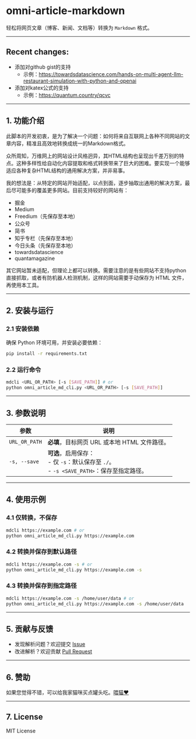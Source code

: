 # **omni-article-markdown**

轻松将网页文章（博客、新闻、文档等）转换为 `Markdown` 格式。

---

## Recent changes:

- 添加对github gist的支持
  - 示例：https://towardsdatascience.com/hands-on-multi-agent-llm-restaurant-simulation-with-python-and-openai
- 添加对katex公式的支持
  - 示例：https://quantum.country/qcvc

---

## **1. 功能介绍**
此脚本的开发初衷，是为了解决一个问题：如何将来自互联网上各种不同网站的文章内容，精准且高效地转换成统一的Markdown格式。

众所周知，万维网上的网站设计风格迥异，其HTML结构也呈现出千差万别的特点。这种多样性给自动化内容提取和格式转换带来了巨大的困难。要实现一个能够适应各种复杂HTML结构的通用解决方案，并非易事。

我的想法是：从特定的网站开始适配，以点到面，逐步抽取出通用的解决方案，最后尽可能多的覆盖更多网站。目前支持较好的网站有：

- 掘金
- Medium
- Freedium（先保存至本地）
- 公众号
- 简书
- 知乎专栏（先保存至本地）
- 今日头条（先保存至本地）
- towardsdatascience
- quantamagazine

其它网站暂未适配，但理论上都可以转换。需要注意的是有些网站不支持python直接抓取，或者有防机器人检测机制，这样的网站需要手动保存为 HTML 文件，再使用本工具。

---

## **2. 安装与运行**

### **2.1 安装依赖**
确保 Python 环境可用，并安装必要依赖：
```sh
pip install -r requirements.txt
```

### **2.2 运行命令**
```sh
mdcli <URL_OR_PATH> [-s [SAVE_PATH]] # or
python omni_article_md_cli.py <URL_OR_PATH> [-s [SAVE_PATH]]
```

---

## **3. 参数说明**

| 参数               | 说明 |
|--------------------|------|
| `URL_OR_PATH`     | **必填**，目标网页 URL 或本地 HTML 文件路径。 |
| `-s, --save`      | **可选**，启用保存：<br> - 仅 `-s`：默认保存至 `./`。<br> - `-s <SAVE_PATH>`：保存至指定路径。 |

---

## **4. 使用示例**

### **4.1 仅转换，不保存**
```sh
mdcli https://example.com # or
python omni_article_md_cli.py https://example.com
```

### **4.2 转换并保存到默认路径**
```sh
mdcli https://example.com -s # or
python omni_article_md_cli.py https://example.com -s
```

### **4.3 转换并保存到指定路径**
```sh
mdcli https://example.com -s /home/user/data # or
python omni_article_md_cli.py https://example.com -s /home/user/data
```

---

## **5. 贡献与反馈**
- 发现解析问题？欢迎提交 [Issue](https://github.com/caol64/omni-article-markdown/issues)
- 改进解析？欢迎贡献 [Pull Request](https://github.com/caol64/omni-article-markdown/pulls)

---

## **6. 赞助**

如果您觉得不错，可以给我家猫咪买点罐头吃。[喂猫❤️](https://yuzhi.tech/sponsor)

---

## **7. License**

MIT License